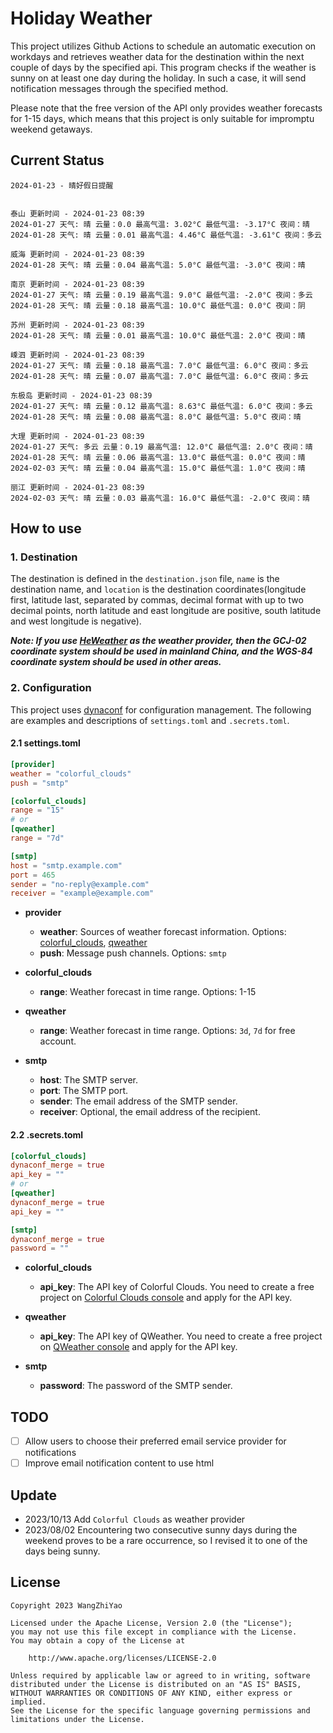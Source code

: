 # Holiday Weather

This project utilizes Github Actions to schedule an automatic execution on workdays and retrieves weather data for the destination within the next couple of days by the  specified api.
This program checks if the weather is sunny on at least one day during the holiday. In such a case, it will send notification messages through the specified method.

Please note that the free version of the API only provides weather forecasts for 1-15 days, which means that this project is only suitable for impromptu weekend getaways.

## Current Status

```
2024-01-23 - 晴好假日提醒


泰山 更新时间 - 2024-01-23 08:39
2024-01-27 天气: 晴 云量：0.0 最高气温: 3.02°C 最低气温: -3.17°C 夜间：晴
2024-01-28 天气: 晴 云量：0.01 最高气温: 4.46°C 最低气温: -3.61°C 夜间：多云

威海 更新时间 - 2024-01-23 08:39
2024-01-28 天气: 晴 云量：0.04 最高气温: 5.0°C 最低气温: -3.0°C 夜间：晴

南京 更新时间 - 2024-01-23 08:39
2024-01-27 天气: 晴 云量：0.19 最高气温: 9.0°C 最低气温: -2.0°C 夜间：多云
2024-01-28 天气: 晴 云量：0.18 最高气温: 10.0°C 最低气温: 0.0°C 夜间：阴

苏州 更新时间 - 2024-01-23 08:39
2024-01-28 天气: 晴 云量：0.01 最高气温: 10.0°C 最低气温: 2.0°C 夜间：晴

嵊泗 更新时间 - 2024-01-23 08:39
2024-01-27 天气: 晴 云量：0.18 最高气温: 7.0°C 最低气温: 6.0°C 夜间：多云
2024-01-28 天气: 晴 云量：0.07 最高气温: 7.0°C 最低气温: 6.0°C 夜间：多云

东极岛 更新时间 - 2024-01-23 08:39
2024-01-27 天气: 晴 云量：0.12 最高气温: 8.63°C 最低气温: 6.0°C 夜间：多云
2024-01-28 天气: 晴 云量：0.08 最高气温: 8.0°C 最低气温: 5.0°C 夜间：晴

大理 更新时间 - 2024-01-23 08:39
2024-01-27 天气: 多云 云量：0.19 最高气温: 12.0°C 最低气温: 2.0°C 夜间：晴
2024-01-28 天气: 晴 云量：0.06 最高气温: 13.0°C 最低气温: 0.0°C 夜间：晴
2024-02-03 天气: 晴 云量：0.04 最高气温: 15.0°C 最低气温: 1.0°C 夜间：晴

丽江 更新时间 - 2024-01-23 08:39
2024-02-03 天气: 晴 云量：0.03 最高气温: 16.0°C 最低气温: -2.0°C 夜间：晴

```

## How to use

### 1. Destination

The destination is defined in the `destination.json` file, `name` is the destination name, and `location` is the destination coordinates(longitude first, latitude last, separated by commas, decimal format with up to two decimal points, north latitude and east longitude are positive, south latitude and west longitude is negative).

***Note: If you use [HeWeather](https://dev.qweather.com/docs/) as the weather provider, then the GCJ-02 coordinate system should be used in mainland China, and the WGS-84 coordinate system should be used in other areas.***

### 2. Configuration

This project uses [dynaconf](https://github.com/dynaconf/dynaconf) for configuration management. The following are examples and descriptions of `settings.toml`  and `.secrets.toml`.

#### 2.1 settings.toml

```toml
[provider]
weather = "colorful_clouds"
push = "smtp"

[colorful_clouds]
range = "15"
# or
[qweather]
range = "7d"

[smtp]
host = "smtp.example.com"
port = 465
sender = "no-reply@example.com"
receiver = "example@example.com"
```
- **provider**
  - **weather**: Sources of weather forecast information. Options: [colorful_clouds](https://docs.caiyunapp.com/docs/daily), [qweather](https://dev.qweather.com/docs/api/weather/weather-daily-forecast/)
  - **push**: Message push channels. Options: `smtp`

- **colorful_clouds**
  - **range**:  Weather forecast in time range. Options: 1-15

- **qweather**
  - **range**: Weather forecast in time range. Options: `3d`, `7d` for free account.

- **smtp**
  - **host**: The SMTP server.
  - **port**: The SMTP port.
  - **sender**: The email address of the SMTP sender.
  - **receiver**: Optional, the email address of the recipient.

#### 2.2 .secrets.toml

```toml
[colorful_clouds]
dynaconf_merge = true
api_key = ""
# or
[qweather]
dynaconf_merge = true
api_key = ""

[smtp]
dynaconf_merge = true
password = ""
```

- **colorful_clouds**
  - **api_key**:  The API key of Colorful Clouds. You need to create a free project on [Colorful Clouds console](https://platform.caiyunapp.com/dashboard/index) and apply for the API key.

- **qweather**
  - **api_key**: The API key of QWeather. You need to create a free project on [QWeather console](https://console.qweather.com/#/console) and apply for the API key.

- **smtp**
  - **password**: The password of the SMTP sender.


## TODO

- [ ] Allow users to choose their preferred email service provider for notifications
- [ ] Improve email notification content to use html

## Update
- 2023/10/13 Add `Colorful Clouds` as weather provider 
- 2023/08/02 Encountering two consecutive sunny days during the weekend proves to be a rare occurrence, so I revised it to one of the days being sunny.

## License

    Copyright 2023 WangZhiYao
    
    Licensed under the Apache License, Version 2.0 (the "License");
    you may not use this file except in compliance with the License.
    You may obtain a copy of the License at
    
        http://www.apache.org/licenses/LICENSE-2.0
    
    Unless required by applicable law or agreed to in writing, software
    distributed under the License is distributed on an "AS IS" BASIS,
    WITHOUT WARRANTIES OR CONDITIONS OF ANY KIND, either express or implied.
    See the License for the specific language governing permissions and
    limitations under the License.
